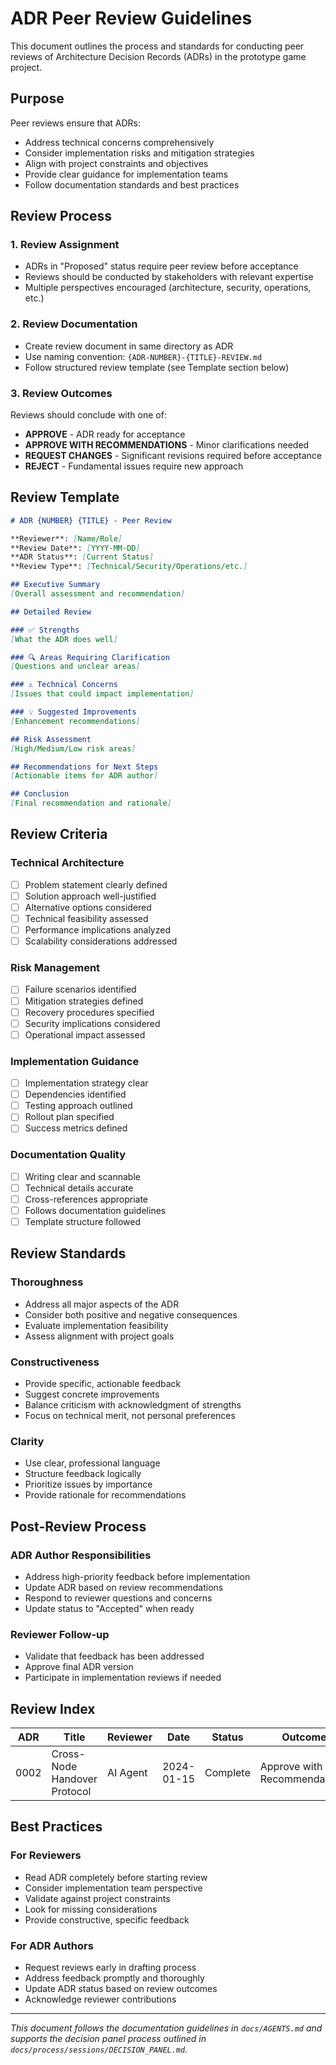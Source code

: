 # ADR Peer Review Guidelines

This document outlines the process and standards for conducting peer reviews of Architecture Decision Records (ADRs) in the prototype game project.

## Purpose

Peer reviews ensure that ADRs:
- Address technical concerns comprehensively
- Consider implementation risks and mitigation strategies  
- Align with project constraints and objectives
- Provide clear guidance for implementation teams
- Follow documentation standards and best practices

## Review Process

### 1. Review Assignment
- ADRs in "Proposed" status require peer review before acceptance
- Reviews should be conducted by stakeholders with relevant expertise
- Multiple perspectives encouraged (architecture, security, operations, etc.)

### 2. Review Documentation
- Create review document in same directory as ADR
- Use naming convention: `{ADR-NUMBER}-{TITLE}-REVIEW.md`
- Follow structured review template (see Template section below)

### 3. Review Outcomes
Reviews should conclude with one of:
- **APPROVE** - ADR ready for acceptance
- **APPROVE WITH RECOMMENDATIONS** - Minor clarifications needed
- **REQUEST CHANGES** - Significant revisions required before acceptance
- **REJECT** - Fundamental issues require new approach

## Review Template

```markdown
# ADR {NUMBER} {TITLE} - Peer Review

**Reviewer**: [Name/Role]
**Review Date**: [YYYY-MM-DD]
**ADR Status**: [Current Status]
**Review Type**: [Technical/Security/Operations/etc.]

## Executive Summary
[Overall assessment and recommendation]

## Detailed Review

### ✅ Strengths
[What the ADR does well]

### 🔍 Areas Requiring Clarification
[Questions and unclear areas]

### ⚠️ Technical Concerns
[Issues that could impact implementation]

### 💡 Suggested Improvements
[Enhancement recommendations]

## Risk Assessment
[High/Medium/Low risk areas]

## Recommendations for Next Steps
[Actionable items for ADR author]

## Conclusion
[Final recommendation and rationale]
```

## Review Criteria

### Technical Architecture
- [ ] Problem statement clearly defined
- [ ] Solution approach well-justified
- [ ] Alternative options considered
- [ ] Technical feasibility assessed
- [ ] Performance implications analyzed
- [ ] Scalability considerations addressed

### Risk Management
- [ ] Failure scenarios identified
- [ ] Mitigation strategies defined
- [ ] Recovery procedures specified
- [ ] Security implications considered
- [ ] Operational impact assessed

### Implementation Guidance
- [ ] Implementation strategy clear
- [ ] Dependencies identified
- [ ] Testing approach outlined
- [ ] Rollout plan specified
- [ ] Success metrics defined

### Documentation Quality
- [ ] Writing clear and scannable
- [ ] Technical details accurate
- [ ] Cross-references appropriate
- [ ] Follows documentation guidelines
- [ ] Template structure followed

## Review Standards

### Thoroughness
- Address all major aspects of the ADR
- Consider both positive and negative consequences
- Evaluate implementation feasibility
- Assess alignment with project goals

### Constructiveness
- Provide specific, actionable feedback
- Suggest concrete improvements
- Balance criticism with acknowledgment of strengths
- Focus on technical merit, not personal preferences

### Clarity
- Use clear, professional language
- Structure feedback logically
- Prioritize issues by importance
- Provide rationale for recommendations

## Post-Review Process

### ADR Author Responsibilities
- Address high-priority feedback before implementation
- Update ADR based on review recommendations
- Respond to reviewer questions and concerns
- Update status to "Accepted" when ready

### Reviewer Follow-up
- Validate that feedback has been addressed
- Approve final ADR version
- Participate in implementation reviews if needed

## Review Index

| ADR | Title | Reviewer | Date | Status | Outcome |
|-----|-------|----------|------|--------|---------|
| 0002 | Cross-Node Handover Protocol | AI Agent | 2024-01-15 | Complete | Approve with Recommendations |

## Best Practices

### For Reviewers
- Read ADR completely before starting review
- Consider implementation team perspective  
- Validate against project constraints
- Look for missing considerations
- Provide constructive, specific feedback

### For ADR Authors
- Request reviews early in drafting process
- Address feedback promptly and thoroughly
- Update ADR status based on review outcomes
- Acknowledge reviewer contributions

---

*This document follows the documentation guidelines in `docs/AGENTS.md` and supports the decision panel process outlined in `docs/process/sessions/DECISION_PANEL.md`.*
